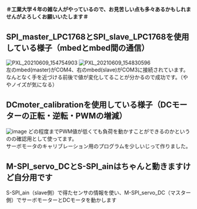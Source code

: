 **＃工業大学４年の雑な人がやっているので、お見苦しい点も多々あるかもしれませんがよろしくお願いいたします＃** 
## SPI_master_LPC1768とSPI_slave_LPC1768を使用している様子（mbedとmbed間の通信）
![PXL_20210609_154754903](https://user-images.githubusercontent.com/66021066/121388121-2b0cec80-c986-11eb-91bf-edffa2d72c10.jpg)
![PXL_20210609_154830596](https://user-images.githubusercontent.com/66021066/121387885-fac54e00-c985-11eb-91ab-01ad325b3990.jpg)  
左のmbed(master)がCOM4、右のmbed(slave)がCOM3に接続されています。  
なんとなく手を近づける前後で値が変化してることが分かるので成功です。（ややノイズが気になる）  
  
## DCmoter_calibrationを使用している様子（DCモーターの正転・逆転・PWMの増減）
![image](https://user-images.githubusercontent.com/66021066/120954193-963d9f80-c789-11eb-8378-a7ea72a6206f.png)
どの程度までPWM値が低くても負荷を動かすことができるのかというのの確認用として使ってます。  
サーボモータのキャリブレーション用のプログラムを少しいじって作りました。    

## M-SPI_servo_DCとS-SPI_ainはちゃんと動きますけど自分用です  
S-SPI_ain（slave側）で得たセンサの情報を使い、M-SPI_servo_DC（マスター側）でサーボモーターとDCモータを動かします

